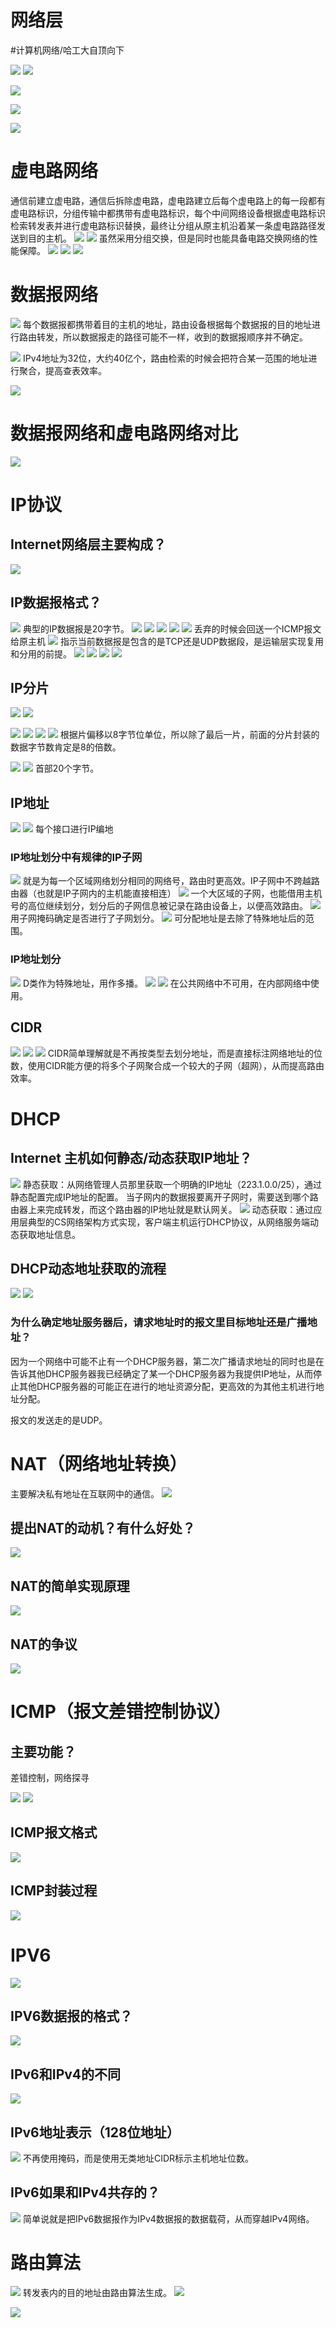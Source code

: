 # 网络层
#计算机网络/哈工大自顶向下

![](%E7%BD%91%E7%BB%9C%E5%B1%82/27CC06B6-A108-4BE4-A068-6CC15EA0717D.png)
![](%E7%BD%91%E7%BB%9C%E5%B1%82/49CA7B05-6CD3-4CED-A18C-6E9502A5B76A.png)

![](%E7%BD%91%E7%BB%9C%E5%B1%82/DEEF0A8D-F314-46B0-BE83-939362141773.png)

![](%E7%BD%91%E7%BB%9C%E5%B1%82/8DDBBF94-891B-4744-A1A1-6AF294B95019.png)

![](%E7%BD%91%E7%BB%9C%E5%B1%82/B2F8AA07-1F50-47EE-B1B3-D2663ABF9393.png)

# 虚电路网络
通信前建立虚电路，通信后拆除虚电路，虚电路建立后每个虚电路上的每一段都有虚电路标识，分组传输中都携带有虚电路标识，每个中间网络设备根据虚电路标识检索转发表并进行虚电路标识替换，最终让分组从原主机沿着某一条虚电路路径发送到目的主机。
![](%E7%BD%91%E7%BB%9C%E5%B1%82/725C5675-C0AE-4E96-A397-039739FE4B1E.png)
![](%E7%BD%91%E7%BB%9C%E5%B1%82/4B48F281-C644-45AB-8453-8FB319FF6DCF.png)
虽然采用分组交换，但是同时也能具备电路交换网络的性能保障。
![](%E7%BD%91%E7%BB%9C%E5%B1%82/3E0A9BFF-EB61-4C2B-8E94-B8B67E9B0E75.png)
![](%E7%BD%91%E7%BB%9C%E5%B1%82/2A852620-4612-4C09-A192-94879A39C600.png)
![](%E7%BD%91%E7%BB%9C%E5%B1%82/BA8B441A-6AA8-48A4-9C05-44EE762ED727.png)

# 数据报网络
![](%E7%BD%91%E7%BB%9C%E5%B1%82/9E0872D3-56F5-42DA-B040-FC22724592B0.png)
每个数据报都携带着目的主机的地址，路由设备根据每个数据报的目的地址进行路由转发，所以数据报走的路径可能不一样，收到的数据报顺序并不确定。

![](%E7%BD%91%E7%BB%9C%E5%B1%82/33EC1D4C-5ECA-41BA-A245-25BE26D0F0A3.png)
IPv4地址为32位，大约40亿个，路由检索的时候会把符合某一范围的地址进行聚合，提高查表效率。

![](%E7%BD%91%E7%BB%9C%E5%B1%82/42C9201D-C8BB-4599-A90E-8CB1C963C412.png)

# 数据报网络和虚电路网络对比
![](%E7%BD%91%E7%BB%9C%E5%B1%82/56667FD6-228D-4723-826A-066865E68A66.png)

# IP协议
## Internet网络层主要构成？
![](%E7%BD%91%E7%BB%9C%E5%B1%82/67309C8D-9944-42D2-9C5D-7C5711D2B305.png)

## IP数据报格式？
![](%E7%BD%91%E7%BB%9C%E5%B1%82/81723188-1160-47D4-96D4-F2AB5BB196C7.png)
 典型的IP数据报是20字节。
![](%E7%BD%91%E7%BB%9C%E5%B1%82/1FDB919F-4628-4A96-A798-87F7E74018DB.png)
![](%E7%BD%91%E7%BB%9C%E5%B1%82/4DE9BB3D-771E-4332-9C3E-603A25C1093F.png)
![](%E7%BD%91%E7%BB%9C%E5%B1%82/B84F46E6-A3F0-430A-B7F4-0090BDB60392.png)
![](%E7%BD%91%E7%BB%9C%E5%B1%82/A5236A03-46FD-4404-9169-982546E1342F.png)
![](%E7%BD%91%E7%BB%9C%E5%B1%82/3EDADFA7-AA33-4389-83EB-168F4764C7E1.png)
丢弃的时候会回送一个ICMP报文给原主机
![](%E7%BD%91%E7%BB%9C%E5%B1%82/83ADABFD-65F1-4CCC-85E8-A636C2F7C4F1.png)
指示当前数据报是包含的是TCP还是UDP数据段，是运输层实现复用和分用的前提。
![](%E7%BD%91%E7%BB%9C%E5%B1%82/%E5%B1%8F%E5%B9%95%E5%BF%AB%E7%85%A7%202020-05-18%20%E4%B8%8B%E5%8D%8810.18.08.png)
![](%E7%BD%91%E7%BB%9C%E5%B1%82/A0B2272D-A403-496E-8182-10925AE8DC25.png)
![](%E7%BD%91%E7%BB%9C%E5%B1%82/C9D9F5AA-9AB2-4056-BAF4-195AB302FF3E.png)
![](%E7%BD%91%E7%BB%9C%E5%B1%82/D2E1B57D-ACC9-4B0E-A77E-4FA709254864.png)

## IP分片
![](%E7%BD%91%E7%BB%9C%E5%B1%82/D93B6131-60F5-4F4F-A4A8-C9D103A83551.png)
![](%E7%BD%91%E7%BB%9C%E5%B1%82/B6EC33A3-997D-4EC7-BCC5-90685B096CAC.png)

![](%E7%BD%91%E7%BB%9C%E5%B1%82/D4FECDFD-456C-4872-888E-BE4D6FF6E7EB.png)
![](%E7%BD%91%E7%BB%9C%E5%B1%82/83223606-A13C-4684-A019-188AB5E8DA93.png)
![](%E7%BD%91%E7%BB%9C%E5%B1%82/855F3DB2-2395-45F4-AF85-2E618060F0BC.png)
![](%E7%BD%91%E7%BB%9C%E5%B1%82/B4061B59-87DD-46DC-BC1F-0FB78A825D23.png)
根据片偏移以8字节位单位，所以除了最后一片，前面的分片封装的数据字节数肯定是8的倍数。


![](%E7%BD%91%E7%BB%9C%E5%B1%82/86AF0465-A544-48E0-A43F-FEC6D1989B78.png)
![](%E7%BD%91%E7%BB%9C%E5%B1%82/31C0F8BA-3381-43EA-AFBE-C6ECD64FB46F.png)
首部20个字节。

## IP地址
![](%E7%BD%91%E7%BB%9C%E5%B1%82/6C14FE97-50DD-46F7-9037-3FD855EA6ABF.png)
![](%E7%BD%91%E7%BB%9C%E5%B1%82/7AF8F255-FCC6-422C-AE02-1535068C99CC.png)
每个接口进行IP编地

### IP地址划分中有规律的IP子网
![](%E7%BD%91%E7%BB%9C%E5%B1%82/403873F6-F722-4674-8FE8-867521DCCC38.png)
就是为每一个区域网络划分相同的网络号，路由时更高效。IP子网中不跨越路由器（也就是IP子网内的主机能直接相连）
![](%E7%BD%91%E7%BB%9C%E5%B1%82/C3D96645-6B8F-47FE-A35D-93707551C9BB.png)
一个大区域的子网，也能借用主机号的高位继续划分，划分后的子网信息被记录在路由设备上，以便高效路由。
![](%E7%BD%91%E7%BB%9C%E5%B1%82/D6BA6FBC-F11E-4921-85C6-3DED24A9F029.png)
用子网掩码确定是否进行了子网划分。
![](%E7%BD%91%E7%BB%9C%E5%B1%82/A856F6AC-BD37-4153-8ACF-A70A80CEB07F.png)
可分配地址是去除了特殊地址后的范围。

### IP地址划分
![](%E7%BD%91%E7%BB%9C%E5%B1%82/237021A2-55B0-4FA2-9C22-0135836B8110.png)
D类作为特殊地址，用作多播。
![](%E7%BD%91%E7%BB%9C%E5%B1%82/4240756B-3AB3-4B04-83F3-F0392B2AF7CC.png)
![](%E7%BD%91%E7%BB%9C%E5%B1%82/57AD5B90-142B-41AB-B1A4-F76997226FF1.png)
在公共网络中不可用，在内部网络中使用。

## CIDR
![](%E7%BD%91%E7%BB%9C%E5%B1%82/CFD66BDE-CDF0-4E51-8275-346773F035CF.png)
![](%E7%BD%91%E7%BB%9C%E5%B1%82/34561D19-6412-4E8B-9DBC-1F637565BD3C.png)
![](%E7%BD%91%E7%BB%9C%E5%B1%82/2E0B5961-FEB6-45DA-B60F-C5A60ACE8F5A.png)
CIDR简单理解就是不再按类型去划分地址，而是直接标注网络地址的位数，使用CIDR能方便的将多个子网聚合成一个较大的子网（超网），从而提高路由效率。

# DHCP
## Internet 主机如何静态/动态获取IP地址？
![](%E7%BD%91%E7%BB%9C%E5%B1%82/FF4D7AFC-2576-4F76-ADBC-07E65C19E96B.png)
静态获取：从网络管理人员那里获取一个明确的IP地址（223.1.0.0/25），通过静态配置完成IP地址的配置。
当子网内的数据报要离开子网时，需要送到哪个路由器上来完成转发，而这个路由器的IP地址就是默认网关。
![](%E7%BD%91%E7%BB%9C%E5%B1%82/A3F0B8C1-AAE2-4464-A2FA-D17A37DB650E.png)
动态获取：通过应用层典型的CS网络架构方式实现，客户端主机运行DHCP协议，从网络服务端动态获取地址信息。

## DHCP动态地址获取的流程
![](%E7%BD%91%E7%BB%9C%E5%B1%82/FA973C38-BAA7-4670-8E54-88673BB00A20.png)
![](%E7%BD%91%E7%BB%9C%E5%B1%82/23CB7206-3F1B-43AC-8B91-9367F5E01124.png)
### 为什么确定地址服务器后，请求地址时的报文里目标地址还是广播地址？
因为一个网络中可能不止有一个DHCP服务器，第二次广播请求地址的同时也是在告诉其他DHCP服务器我已经确定了某一个DHCP服务器为我提供IP地址，从而停止其他DHCP服务器的可能正在进行的地址资源分配，更高效的为其他主机进行地址分配。

报文的发送走的是UDP。

# NAT（网络地址转换）
主要解决私有地址在互联网中的通信。
![](%E7%BD%91%E7%BB%9C%E5%B1%82/E9204708-0D53-4ECD-864E-B4FA708BBDFF.png)

## 提出NAT的动机？有什么好处？
![](%E7%BD%91%E7%BB%9C%E5%B1%82/333FE4D8-1263-4544-A12E-966875682943.png)

## NAT的简单实现原理
![](%E7%BD%91%E7%BB%9C%E5%B1%82/03534999-0AAC-4B47-BF81-3E0A61CA3085.png)
## NAT的争议
![](%E7%BD%91%E7%BB%9C%E5%B1%82/127F7AA1-3482-49D6-8D8E-A05AA02BE68A.png)

# ICMP（报文差错控制协议）
## 主要功能？
差错控制，网络探寻

![](%E7%BD%91%E7%BB%9C%E5%B1%82/B645F154-0CEE-456B-A341-FDDECA2CF8CA.png)
![](%E7%BD%91%E7%BB%9C%E5%B1%82/E1AB8D8F-41C9-4271-8F1C-B440C6C62552.png)

## ICMP报文格式
![](%E7%BD%91%E7%BB%9C%E5%B1%82/4F0D714D-E541-4E25-8BBA-C4533C628B63.png)

## ICMP封装过程
![](%E7%BD%91%E7%BB%9C%E5%B1%82/161D6F80-7D1E-4DD0-8989-35B9149639FE.png)

# IPV6
![](%E7%BD%91%E7%BB%9C%E5%B1%82/0CBC635D-FDF0-4C41-B382-7561A4306A67.png)

## IPV6数据报的格式？
![](%E7%BD%91%E7%BB%9C%E5%B1%82/53CBA04B-F5AE-4609-BC15-AD78952F1B0C.png)

## IPv6和IPv4的不同
![](%E7%BD%91%E7%BB%9C%E5%B1%82/9632C1CE-DA53-48B9-9023-993D22B5FF89.png)

##  IPv6地址表示（128位地址）
![](%E7%BD%91%E7%BB%9C%E5%B1%82/5D17F4B9-94C8-4EA9-845D-C609CBF87787.png)
不再使用掩码，而是使用无类地址CIDR标示主机地址位数。

## IPv6如果和IPv4共存的？
![](%E7%BD%91%E7%BB%9C%E5%B1%82/0DACB74F-0181-45E6-A264-034F459C378D.png)
简单说就是把IPv6数据报作为IPv4数据报的数据载荷，从而穿越IPv4网络。

# 路由算法
![](%E7%BD%91%E7%BB%9C%E5%B1%82/11E3BE3F-0DCD-4368-9E3F-EF6EAD0656D5.png)
转发表内的目的地址由路由算法生成。
![](%E7%BD%91%E7%BB%9C%E5%B1%82/CDE17501-8296-4509-96EF-2AD16797B756.png)

![](%E7%BD%91%E7%BB%9C%E5%B1%82/22B7C791-4B43-4ECF-A42D-DCE1844D6692.png)

